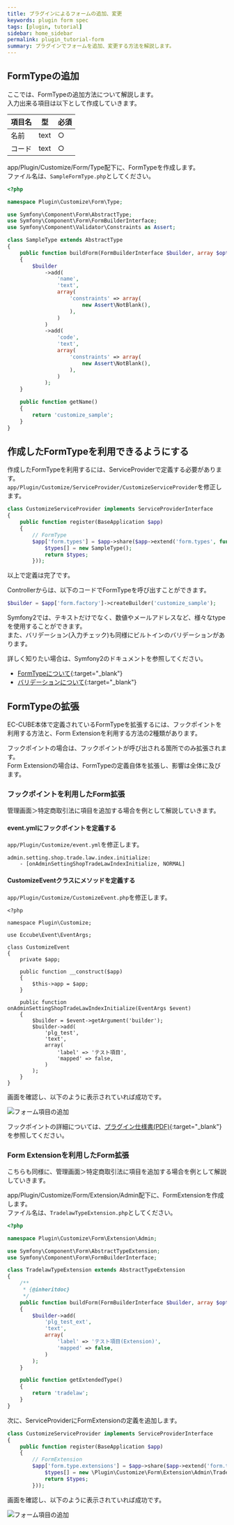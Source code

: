 ```yaml
---
title: プラグインによるフォームの追加、変更
keywords: plugin form spec
tags: [plugin, tutorial]
sidebar: home_sidebar
permalink: plugin_tutorial-form
summary: プラグインでフォームを追加、変更する方法を解説します。
---
```



## FormTypeの追加

ここでは、FormTypeの追加方法について解説します。  
入力出来る項目は以下として作成していきます。  

| 項目名 | 型   | 必須 |
|--------|------|------|
| 名前   | text | ○   |
| コード | text | ○   |

app/Plugin/Customize/Form/Type配下に、FormTypeを作成します。  
ファイル名は、`SampleFormType.php`としてください。  

```php
<?php

namespace Plugin\Customize\Form\Type;

use Symfony\Component\Form\AbstractType;
use Symfony\Component\Form\FormBuilderInterface;
use Symfony\Component\Validator\Constraints as Assert;

class SampleType extends AbstractType
{
    public function buildForm(FormBuilderInterface $builder, array $options)
    {
        $builder
            ->add(
                'name',
                'text',
                array(
                    'constraints' => array(
                        new Assert\NotBlank(),
                    ),
                )
            )
            ->add(
                'code',
                'text',
                array(
                    'constraints' => array(
                        new Assert\NotBlank(),
                    ),
                )
            );
    }

    public function getName()
    {
        return 'customize_sample';
    }
}
```

## 作成したFormTypeを利用できるようにする

作成したFormTypeを利用するには、ServiceProviderで定義する必要があります。  
`app/Plugin/Customize/ServiceProvider/CustomizeServiceProvider`を修正します。  

```php
class CustomizeServiceProvider implements ServiceProviderInterface
{
    public function register(BaseApplication $app)
    {
        // FormType
        $app['form.types'] = $app->share($app->extend('form.types', function ($types) use ($app) {
            $types[] = new SampleType();
            return $types;
        }));
```

以上で定義は完了です。  

Controllerからは、以下のコードでFormTypeを呼び出すことができます。  

```php
$builder = $app['form.factory']->createBuilder('customize_sample');
```

Symfony2では、テキストだけでなく、数値やメールアドレスなど、様々なtypeを使用することができます。  
また、バリデーション(入力チェック)も同様にビルトインのバリデーションがあります。  

詳しく知りたい場合は、Symfony2のドキュメントを参照してください。  

- [FormTypeについて](http://symfony.com/doc/2.7/book/forms.html){:target="_blank"}
- [バリデーションについて](http://symfony.com/doc/2.7/book/validation.html){:target="_blank"}

## FormTypeの拡張

EC-CUBE本体で定義されているFormTypeを拡張するには、フックポイントを利用する方法と、Form Extensionを利用する方法の2種類があります。  

フックポイントの場合は、フックポイントが呼び出される箇所でのみ拡張されます。  
Form Extensionの場合は、FormTypeの定義自体を拡張し、影響は全体に及びます。  

### フックポイントを利用したForm拡張

管理画面＞特定商取引法に項目を追加する場合を例として解説していきます。  

#### event.ymlにフックポイントを定義する

`app/Plugin/Customize/event.yml`を修正します。

```
admin.setting.shop.trade.law.index.initialize:
    - [onAdminSettingShopTradeLawIndexInitialize, NORMAL]
```

#### CustomizeEventクラスにメソッドを定義する

`app/Plugin/Customize/CustomizeEvent.php`を修正します。  

```
<?php

namespace Plugin\Customize;

use Eccube\Event\EventArgs;

class CustomizeEvent
{
    private $app;

    public function __construct($app)
    {
        $this->app = $app;
    }

    public function onAdminSettingShopTradeLawIndexInitialize(EventArgs $event)
    {
        $builder = $event->getArgument('builder');
        $builder->add(
            'plg_test',
            'text',
            array(
                'label' => 'テスト項目',
                'mapped' => false,
            )
        );
    }
}
```

画面を確認し、以下のように表示されていれば成功です。  

![フォーム項目の追加](/images/plugin/plugin-form-01.png)  

フックポイントの詳細については、[プラグイン仕様書(PDF)](http://downloads.ec-cube.net/src/manual/v3/plugin.pdf){:target="_blank"}を参照してください。  

### Form Extensionを利用したForm拡張

こちらも同様に、管理画面＞特定商取引法に項目を追加する場合を例として解説していきます。  

app/Plugin/Customize/Form/Extension/Admin配下に、FormExtensionを作成します。  
ファイル名は、`TradelawTypeExtension.php`としてください。  

```php
<?php

namespace Plugin\Customize\Form\Extension\Admin;

use Symfony\Component\Form\AbstractTypeExtension;
use Symfony\Component\Form\FormBuilderInterface;

class TradelawTypeExtension extends AbstractTypeExtension
{
    /**
     * {@inheritdoc}
     */
    public function buildForm(FormBuilderInterface $builder, array $options)
    {
        $builder->add(
            'plg_test_ext',
            'text',
            array(
                'label' => 'テスト項目(Extension)',
                'mapped' => false,
            )
        );
    }

    public function getExtendedType()
    {
        return 'tradelaw';
    }
}

```

次に、ServiceProviderにFormExtensionの定義を追加します。  

```php
class CustomizeServiceProvider implements ServiceProviderInterface
{
    public function register(BaseApplication $app)
    {
        // FormExtension
        $app['form.type.extensions'] = $app->share($app->extend('form.type.extensions', function ($types) use ($app) {
            $types[] = new \Plugin\Customize\Form\Extension\Admin\TradelawTypeExtension();
            return $types;
        }));
```

画面を確認し、以下のように表示されていれば成功です。  

![フォーム項目の追加](/images/plugin/plugin-form-02.png) 
